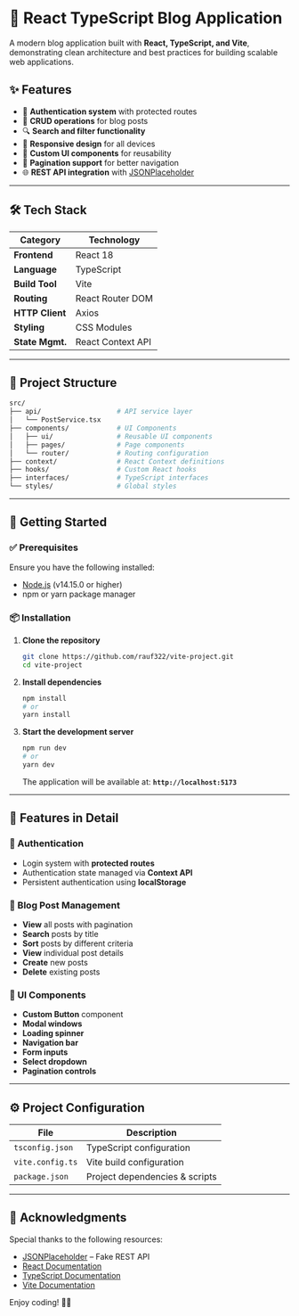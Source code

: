 # 📖 React TypeScript Blog Application

A modern blog application built with **React, TypeScript, and Vite**, demonstrating clean architecture and best practices for building scalable web applications.

## ✨ Features

- 🔐 **Authentication system** with protected routes  
- 📝 **CRUD operations** for blog posts  
- 🔍 **Search and filter functionality**  
- 📱 **Responsive design** for all devices  
- 🎨 **Custom UI components** for reusability  
- 🔄 **Pagination support** for better navigation  
- 🌐 **REST API integration** with [JSONPlaceholder](https://jsonplaceholder.typicode.com/)  

---

## 🛠 Tech Stack

| Category         | Technology |
|-----------------|------------|
| **Frontend**    | React 18 |
| **Language**    | TypeScript |
| **Build Tool**  | Vite |
| **Routing**     | React Router DOM |
| **HTTP Client** | Axios |
| **Styling**     | CSS Modules |
| **State Mgmt.** | React Context API |

---

## 📂 Project Structure

```bash
src/
├── api/                   # API service layer
│   └── PostService.tsx
├── components/            # UI Components
│   ├── ui/                # Reusable UI components
│   ├── pages/             # Page components
│   └── router/            # Routing configuration
├── context/               # React Context definitions
├── hooks/                 # Custom React hooks
├── interfaces/            # TypeScript interfaces
└── styles/                # Global styles
```

---

## 🚀 Getting Started

### ✅ Prerequisites

Ensure you have the following installed:

- [Node.js](https://nodejs.org/) (v14.15.0 or higher)  
- npm or yarn package manager  

### 📦 Installation

1. **Clone the repository**  
   ```bash
   git clone https://github.com/rauf322/vite-project.git
   cd vite-project
   ```

2. **Install dependencies**  
   ```bash
   npm install
   # or
   yarn install
   ```

3. **Start the development server**  
   ```bash
   npm run dev
   # or
   yarn dev
   ```
   The application will be available at: **`http://localhost:5173`**

---

## 📌 Features in Detail

### 🔑 Authentication
- Login system with **protected routes**
- Authentication state managed via **Context API**
- Persistent authentication using **localStorage**

### 📝 Blog Post Management
- **View** all posts with pagination  
- **Search** posts by title  
- **Sort** posts by different criteria  
- **View** individual post details  
- **Create** new posts  
- **Delete** existing posts  

### 🎨 UI Components
- **Custom Button** component  
- **Modal windows**  
- **Loading spinner**  
- **Navigation bar**  
- **Form inputs**  
- **Select dropdown**  
- **Pagination controls**  

---

## ⚙️ Project Configuration

| File               | Description |
|--------------------|-------------|
| `tsconfig.json`   | TypeScript configuration |
| `vite.config.ts`  | Vite build configuration |
| `package.json`    | Project dependencies & scripts | 

---

## 🙌 Acknowledgments

Special thanks to the following resources:  

- [JSONPlaceholder](https://jsonplaceholder.typicode.com/) – Fake REST API  
- [React Documentation](https://react.dev/)  
- [TypeScript Documentation](https://www.typescriptlang.org/)  
- [Vite Documentation](https://vitejs.dev/)  

Enjoy coding! 🚀🎉
